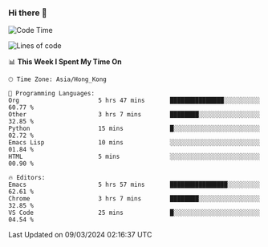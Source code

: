 ### Hi there 👋

<!--
**nicehiro/nicehiro** is a ✨ _special_ ✨ repository because its `README.md` (this file) appears on your GitHub profile.

Here are some ideas to get you started:

- 🔭 I’m currently working on ...
- 🌱 I’m currently learning ...
- 👯 I’m looking to collaborate on ...
- 🤔 I’m looking for help with ...
- 💬 Ask me about ...
- 📫 How to reach me: ...
- 😄 Pronouns: ...
- ⚡ Fun fact: ...
-->

<!--START_SECTION:waka-->
![Code Time](http://img.shields.io/badge/Code%20Time-278%20hrs%2047%20mins-blue)

![Lines of code](https://img.shields.io/badge/From%20Hello%20World%20I%27ve%20Written-2.6%20million%20lines%20of%20code-blue)

📊 **This Week I Spent My Time On** 

```text
🕑︎ Time Zone: Asia/Hong_Kong

💬 Programming Languages: 
Org                      5 hrs 47 mins       ███████████████░░░░░░░░░░   60.77 % 
Other                    3 hrs 7 mins        ████████░░░░░░░░░░░░░░░░░   32.85 % 
Python                   15 mins             █░░░░░░░░░░░░░░░░░░░░░░░░   02.72 % 
Emacs Lisp               10 mins             ░░░░░░░░░░░░░░░░░░░░░░░░░   01.84 % 
HTML                     5 mins              ░░░░░░░░░░░░░░░░░░░░░░░░░   00.90 % 

🔥 Editors: 
Emacs                    5 hrs 57 mins       ████████████████░░░░░░░░░   62.61 % 
Chrome                   3 hrs 7 mins        ████████░░░░░░░░░░░░░░░░░   32.85 % 
VS Code                  25 mins             █░░░░░░░░░░░░░░░░░░░░░░░░   04.54 % 
```


 Last Updated on 09/03/2024 02:16:37 UTC
<!--END_SECTION:waka-->
